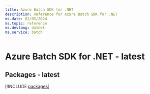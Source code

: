 ```yaml
---
title: Azure Batch SDK for .NET
description: Reference for Azure Batch SDK for .NET
ms.date: 02/05/2024
ms.topic: reference
ms.devlang: dotnet
ms.service: batch
---
```

# Azure Batch SDK for .NET - latest
## Packages - latest
[!INCLUDE [packages](batch-index.md)]